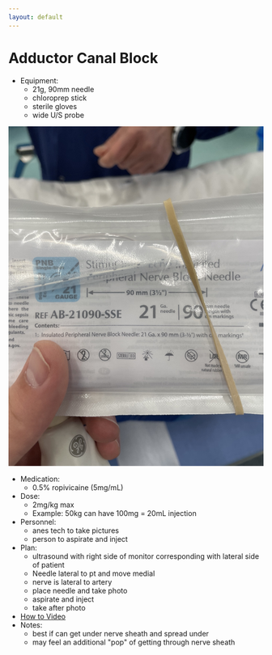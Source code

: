 ```yaml
---
layout: default
---
```


# Adductor Canal Block

* Equipment: 
  * 21g, 90mm needle
  * chloroprep stick
  * sterile gloves
  * wide U/S probe

![Block Needle](/_images/21g_90mm.jpg)

* Medication: 
  * 0.5% ropivicaine (5mg/mL)
* Dose: 
  * 2mg/kg max
  * Example: 50kg can have 100mg = 20mL injection
* Personnel: 
  * anes tech to take pictures
  * person to aspirate and inject
* Plan: 
  * ultrasound with right side of monitor corresponding with lateral side of patient
  * Needle lateral to pt and move medial
  * nerve is lateral to artery
  * place needle and take photo
  * aspirate and inject
  * take after photo
* [How to Video](https://youtu.be/aiW_rQRKpnw)
* Notes:
  * best if can get under nerve sheath and spread under
  * may feel an additional "pop" of getting through nerve sheath
